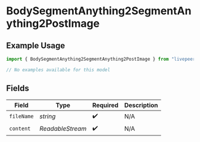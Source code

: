 # BodySegmentAnything2SegmentAnything2PostImage

## Example Usage

```typescript
import { BodySegmentAnything2SegmentAnything2PostImage } from "livepeer-ai/models/components";

// No examples available for this model
```

## Fields

| Field                        | Type                         | Required                     | Description                  |
| ---------------------------- | ---------------------------- | ---------------------------- | ---------------------------- |
| `fileName`                   | *string*                     | :heavy_check_mark:           | N/A                          |
| `content`                    | *ReadableStream<Uint8Array>* | :heavy_check_mark:           | N/A                          |